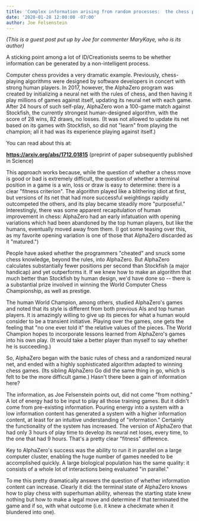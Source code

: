 ```yaml
---
title: 'Complex information arising from random processes:  the chess program AlphaZero'
date: '2020-01-28 12:00:00 -07:00'
author: Joe Felsenstein
---
```

<em>(This is a guest post put up by Joe for commenter MaryKaye, who is its author)</em>

A sticking point among a lot of ID/Creationists seems to be whether information can be
generated by a non-intelligent process.

Computer chess provides a very dramatic example.  Previously, chess-playing algorithms 
were designed by software developers in concert with strong human players.  In 2017, 
however, the AlphaZero program was created by initializing a neural net with the rules
of chess, and then having it play millions of games against itself, updating its neural net
with each game.  After 24 hours of such self-play, AlphaZero won a 100-game match against 
Stockfish, the currently strongest human-designed algorithm, with the score of 28 wins, 
82 draws, no losses.  (It was not allowed to update its net based on its games with
Stockfish, so did not "learn" from playing the champion; all it had was its experience
playing against itself.)

<!--more-->

You can read about this at:

<a href="https://arxiv.org/abs/1712.01815"><strong>https://arxiv.org/abs/1712.01815</strong></a> (preprint of paper subsequently published in Science)

This approach works because, while the question of whether a chess move is good or bad is
extremely difficult, the question of whether a terminal position in a game is a win, loss or
draw is easy to determine:  there is a clear "fitness criterion".  The algorithm played 
like a blithering idiot at first, but versions of its net that had more successful weightings 
rapidly outcompeted the others, and its play became steadily more "purposeful."  Interestingly, 
there was some apparent recapitulation of human improvement in chess:  AlphaZero had an early 
infatuation with opening variations which had been abandoned by the top human players, but 
like the humans, eventually moved away from them.  (I got some teasing over this, as my 
favorite opening variation is one of those that AlphaZero discarded as it "matured.")

People have asked whether the programmers "cheated" and snuck some chess knowledge, beyond
the rules, into AlphaZero.  But AlphaZero calculates substantially fewer positions per second
than Stockfish (a major handicap) and yet outperforms it.  If we knew how to make an algorithm
that much better than Stockfish by human design, we'd have done so -- there is a substantial
prize involved in winning the World Computer Chess Championship, as well as prestige.  

The human World Champion, among others, studied AlphaZero's games and noted that its style is
different from both previous AIs and top human players.  It is amazingly willing to give up
its pieces for what a human would consider to be a transient initiative.  Playing over the
games, one gets the feeling that "no one ever told it" the relative values of the pieces. 
The World Champion hopes to incorporate lessons learned from AlphaZero's games into his own
play.  (It would take a better player than myself to say whether he is succeeding.)

So, AlphaZero began with the basic rules of chess and a randomized neural net, and ended
with a highly sophisticated algorithm adapted to winning chess games.  (Its sibling AlphaZero 
Go did the same thing in go, which is felt to be the more difficult game.)  Hasn't there been
a gain of information here?

The information, as Joe Felsenstein points out, did not come "from nothing."  A lot of energy
had to be input to play all those training games.  But it didn't come from pre-existing
information.  Pouring energy into a system with a low information content has generated a
system with a higher information content, at least for an intuitive understanding of 
"information."  Certainly the functionality of the system has increased.  The version of 
AlphaZero that had only 3 hours of play time to develop its neural net loses, every time, 
to the one that had 9 hours.  That's a pretty clear "fitness" difference.

Key to AlphaZero's success was the ability to run it in parallel on a large computer cluster, 
enabling the huge number of games needed to be accomplished quickly.  A large biological 
population has the same quality:  it consists of a whole lot of interactions being evaluated
"in parallel."  

To me this pretty dramatically answers the question of whether information content can increase.
Clearly it did:  the terminal state of AlphaZero knows how to play chess with superhuman
ability, whereas the starting state knew nothing but how to make a legal move and determine
if that terminated the game and if so, with what outcome (i.e. it knew a checkmate when it
blundered into one).

